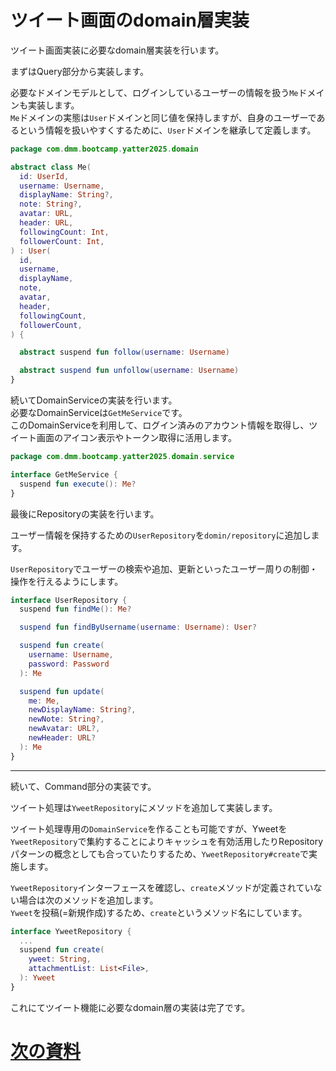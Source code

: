 # ツイート画面のdomain層実装

ツイート画面実装に必要なdomain層実装を行います。  

まずはQuery部分から実装します。  

必要なドメインモデルとして、ログインしているユーザーの情報を扱う`Me`ドメインも実装します。  
`Me`ドメインの実態は`User`ドメインと同じ値を保持しますが、自身のユーザーであるという情報を扱いやすくするために、`User`ドメインを継承して定義します。  

```Kotlin
package com.dmm.bootcamp.yatter2025.domain

abstract class Me(
  id: UserId,
  username: Username,
  displayName: String?,
  note: String?,
  avatar: URL,
  header: URL,
  followingCount: Int,
  followerCount: Int,
) : User(
  id,
  username,
  displayName,
  note,
  avatar,
  header,
  followingCount,
  followerCount,
) {

  abstract suspend fun follow(username: Username)

  abstract suspend fun unfollow(username: Username)
}

```

続いてDomainServiceの実装を行います。  
必要なDomainServiceは`GetMeService`です。  
このDomainServiceを利用して、ログイン済みのアカウント情報を取得し、ツイート画面のアイコン表示やトークン取得に活用します。  

```Kotlin
package com.dmm.bootcamp.yatter2025.domain.service

interface GetMeService {
  suspend fun execute(): Me?
}
```

最後にRepositoryの実装を行います。  

ユーザー情報を保持するための`UserRepository`を`domin/repository`に追加します。  

`UserRepository`でユーザーの検索や追加、更新といったユーザー周りの制御・操作を行えるようにします。  

```Kotlin
interface UserRepository {
  suspend fun findMe(): Me?

  suspend fun findByUsername(username: Username): User?

  suspend fun create(
    username: Username,
    password: Password
  ): Me

  suspend fun update(
    me: Me,
    newDisplayName: String?,
    newNote: String?,
    newAvatar: URL?,
    newHeader: URL?
  ): Me
}
```

---

続いて、Command部分の実装です。  

ツイート処理は`YweetRepository`にメソッドを追加して実装します。  

ツイート処理専用の`DomainService`を作ることも可能ですが、Yweetを`YweetRepository`で集約することによりキャッシュを有効活用したりRepositoryパターンの概念としても合っていたりするため、`YweetRepository#create`で実施します。  

`YweetRepository`インターフェースを確認し、`create`メソッドが定義されていない場合は次のメソッドを追加します。  
`Yweet`を投稿(=新規作成)するため、`create`というメソッド名にしています。  

```Kotlin
interface YweetRepository {
  ...
  suspend fun create(
    yweet: String,
    attachmentList: List<File>,
  ): Yweet
}
```

これにてツイート機能に必要なdomain層の実装は完了です。  

# [次の資料](./2_infra層実装.md)